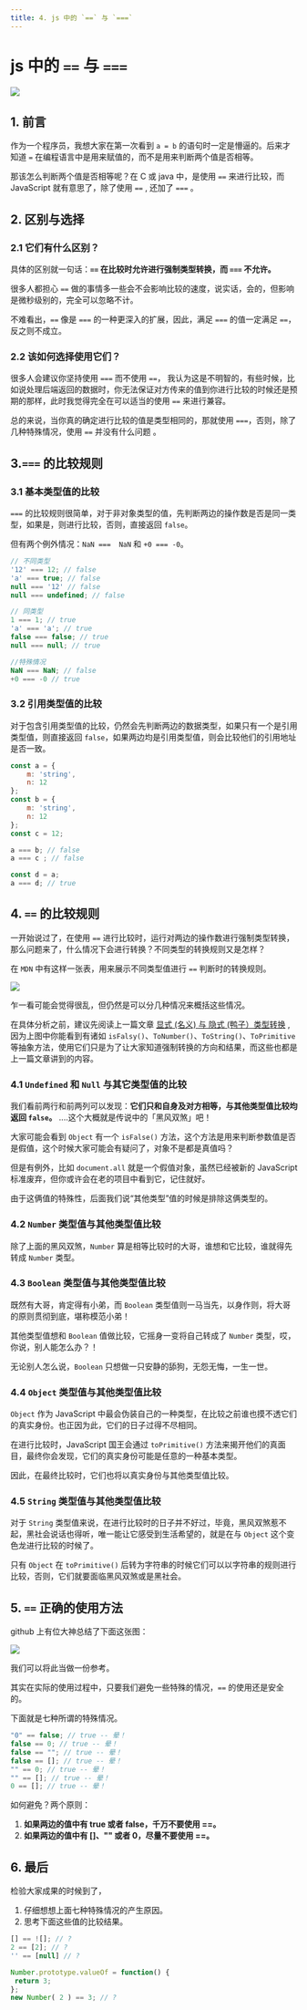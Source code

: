 ```yaml
---
title: 4. js 中的 `==` 与 `===`
---
```


# js 中的 `==` 与 `===`

![](http://younglight.top/19-1-5/60721737.jpg)

## 1. 前言
作为一个程序员，我想大家在第一次看到 `a = b` 的语句时一定是懵逼的。后来才知道 `=` 在编程语言中是用来赋值的，而不是用来判断两个值是否相等。
 
那该怎么判断两个值是否相等呢？在 C 或 java 中，是使用 `==` 来进行比较，而 JavaScript 就有意思了，除了使用 `==` , 还加了 `===` 。

##  2. 区别与选择
 
 ### 2.1 它们有什么区别？
 
具体的区别就一句话：**`==` 在比较时允许进行强制类型转换，而 `===` 不允许。**

很多人都担心 `==` 做的事情多一些会不会影响比较的速度，说实话，会的，但影响是微秒级别的，完全可以忽略不计。

不难看出，`==` 像是 `===` 的一种更深入的扩展，因此，满足 `===` 的值一定满足 `==`，反之则不成立。
 
### 2.2 该如何选择使用它们？

很多人会建议你坚持使用 `===` 而不使用 `==`， 我认为这是不明智的，有些时候，比如说处理后端返回的数据时，你无法保证对方传来的值到你进行比较的时候还是预期的那样，此时我觉得完全在可以适当的使用 `==` 来进行兼容。

总的来说，当你真的确定进行比较的值是类型相同的，那就使用 `===`，否则，除了几种特殊情况，使用 `==` 并没有什么问题 。

 ## 3.`===` 的比较规则
 
### 3.1 基本类型值的比较
    
`===` 的比较规则很简单，对于非对象类型的值，先判断两边的操作数是否是同一类型，如果是，则进行比较，否则，直接返回 `false`。
    
但有两个例外情况：`NaN ===  NaN` 和 `+0 === -0`。   
    
```js
// 不同类型
'12' === 12; // false
'a' === true; // false
null === '12' // false
null === undefined; // false

// 同类型
1 === 1; // true
'a' === 'a'; // true
false === false; // true
null === null; // true

//特殊情况
NaN === NaN; // false
+0 === -0 // true
```
### 3.2 引用类型值的比较
 
对于包含引用类型值的比较，仍然会先判断两边的数据类型，如果只有一个是引用类型值，则直接返回 `false`，如果两边均是引用类型值，则会比较他们的引用地址是否一致。

```js
const a = {
    m: 'string',
    n: 12
};
const b = {
    m: 'string',
    n: 12
};
const c = 12;

a === b; // false
a === c ; // false

const d = a;
a === d; // true
```
## 4. `==` 的比较规则

一开始说过了，在使用 `==` 进行比较时，运行对两边的操作数进行强制类型转换，那么问题来了，什么情况下会进行转换？不同类型的转换规则又是怎样？

在 `MDN` 中有这样一张表，用来展示不同类型值进行 `==` 判断时的转换规则。

![](http://younglight.top/18-12-14/47678148.jpg)

乍一看可能会觉得很乱，但仍然是可以分几种情况来概括这些情况。

在具体分析之前，建议先阅读上一篇文章 [显式 (名义) 与 隐式 (鸭子）类型转换](https://github.com/YoungLightMing/MyBlog/issues/29)
,因为上图中你能看到有诸如 `isFalsy()`、`ToNumber()`、`ToString()`、`ToPrimitive` 等抽象方法，使用它们只是为了让大家知道强制转换的方向和结果，而这些也都是上一篇文章讲到的内容。



### 4.1 `Undefined` 和 `Null` 与其它类型值的比较

我们看前两行和前两列可以发现：**它们只和自身及对方相等，与其他类型值比较均返回 `false`。** ....这个大概就是传说中的「黑风双煞」吧！

大家可能会看到 `Object` 有一个 `isFalse()` 方法，这个方法是用来判断参数值是否是假值，这个时候大家可能会有疑问了，对象不是都是真值吗？

但是有例外，比如 `document.all` 就是一个假值对象，虽然已经被新的 JavaScript 标准废弃，但你或许会在老的项目中看到它，记住就好。

由于这俩值的特殊性，后面我们说“其他类型”值的时候是排除这俩类型的。
### 4.2 `Number` 类型值与其他类型值比较

除了上面的黑风双煞，`Number` 算是相等比较时的大哥，谁想和它比较，谁就得先转成 `Number` 类型。

    
### 4.3 `Boolean` 类型值与其他类型值比较
    
既然有大哥，肯定得有小弟，而 `Boolean` 类型值则一马当先，以身作则，将大哥的原则贯彻到底，堪称模范小弟！

其他类型值想和 `Boolean` 值做比较，它摇身一变将自己转成了 `Number` 类型，哎，你说，别人能怎么办？！

无论别人怎么说，`Boolean` 只想做一只安静的舔狗，无怨无悔，一生一世。


### 4.4 `Object` 类型值与其他类型值比较

`Object` 作为 JavaScript 中最会伪装自己的一种类型，在比较之前谁也摸不透它们的真实身份。也正因为此，它们的日子过得不尽相同。

在进行比较时，JavaScript 国王会通过 `toPrimitive()` 方法来揭开他们的真面目，最终你会发现，它们的真实身份可能是任意的一种基本类型。

因此，在最终比较时，它们也将以真实身份与其他类型值比较。
    
    
### 4.5 `String` 类型值与其他类型值比较

对于 `String` 类型值来说，在进行比较时的日子并不好过，毕竟，黑风双煞惹不起，黑社会说话也得听，唯一能让它感受到生活希望的，就是在与 `Object` 这个变色龙进行比较的时候了。

只有 `Object` 在 `toPrimitive()` 后转为字符串的时候它们可以以字符串的规则进行比较，否则，它们就要面临黑风双煞或是黑社会。

## 5. `==`  正确的使用方法
github 上有位大神总结了下面这张图：

![](http://younglight.top/18-12-14/719774.jpg)

我们可以将此当做一份参考。

其实在实际的使用过程中，只要我们避免一些特殊的情况，`==` 的使用还是安全的。

下面就是七种所谓的特殊情况。

``` js
"0" == false; // true -- 晕！
false == 0; // true -- 晕！
false == ""; // true -- 晕！
false == []; // true -- 晕！
"" == 0; // true -- 晕！
"" == []; // true -- 晕！
0 == []; // true -- 晕！
```
如何避免？两个原则：

1. **如果两边的值中有 true 或者 false，千万不要使用 ==。**
2. **如果两边的值中有 []、"" 或者 0，尽量不要使用 ==。**


## 6. 最后

检验大家成果的时候到了，

1. 仔细想想上面七种特殊情况的产生原因。
2. 思考下面这些值的比较结果。

```js
[] == ![]; // ?
2 == [2]; // ?
'' == [null] // ?

Number.prototype.valueOf = function() {
 return 3;
};
new Number( 2 ) == 3; // ?

```
